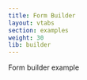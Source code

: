 ```yaml
---
title: Form Builder
layout: vtabs
section: examples
weight: 30
lib: builder
---
```

Form builder example

<div id="formio"></div>
<script type="text/javascript">
Formio.builder(document.getElementById("formio")).then(function(builder) {
  builder.on('saveComponent', function(event) {
    console.log('saveComponent', event);
  });

  builder.on('editComponent', function(event) {
    console.log('editComponent', event);
  });
  
  builder.on('updateComponent', function(event) {
    console.log('updateComponent', event);
  });
  
  builder.on('deleteComponent', function(event) {
    console.log('deleteComponent', event);
  });
});
</script>
